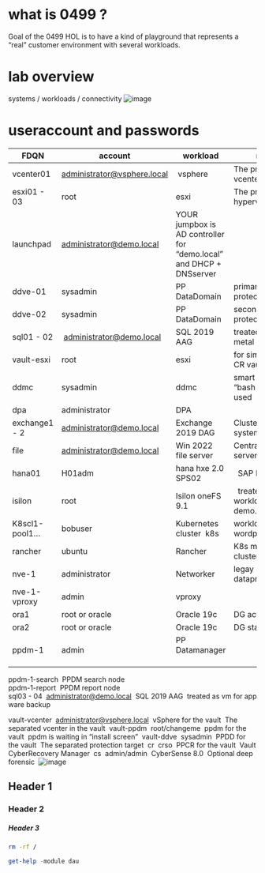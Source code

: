 # what is 0499 ?  
Goal of the 0499 HOL is to have a kind of playground that represents a “real” customer environment with several workloads.

# lab overview
systems / workloads / connectivity 
![image](https://github.com/dell-democenter/dell-democenter.github.io/assets/37048842/167698f2-0d6e-4a2f-9606-dae82823f6ce)

# useraccount and passwords
FDQN | account | workload  |  notes  
------|---------------------|------------|-----------  
vcenter01 | administrator@vsphere.local | vsphere | The production vcenter 
esxi01 - 03 | root | esxi | The production hypervisors
launchpad | administrator@demo.local | YOUR jumpbox is AD controller for “demo.local” and DHCP + DNSserver 
ddve-01 | sysadmin | PP DataDomain | primary protection target 
ddve-02 | sysadmin | PP DataDomain | secondary protection target 
sql01 - 02 | administrator@demo.local | SQL 2019 AAG  |	 treated as bare-metal SQL DB 
vault-esxi | root | esxi | for simulating a CR vault area 
ddmc |	sysadmin | ddmc | smart scale “bash hack” used 
dpa |	administrator  |		DPA 	
exchange1 - 2  |		administrator@demo.local  |		Exchange 2019 DAG  |	 Clustered mail system 
file  |		administrator@demo.local  |		Win 2022 file server  |		Central file server 
hana01  |		H01adm  |		hana hxe 2.0 SPS02  |	 	SAP HANA  
isilon  |		root  |		Isilon oneFS 9.1  |	 	treated as NAS workload / joined demo.local AD 
K8scl1-pool1…  |		bobuser  |		Kubernetes cluster 	k8s  |	 workload with wordpress/mysql 
rancher  |		ubuntu  |		Rancher  |		K8s manager for cluster/pods  
nve-1  |		administrator  |		Networker  |	legay dataprotection 	
nve-1-vproxy  |		admin  |		vproxy 	
ora1  |		root or oracle|Oracle 19c  |	 DG active  |		Data guard node 
ora2  |		root or oracle|Oracle 19c  |	DG standby  |		Data guard node 
ppdm-1  | admin  | PP Datamanager  	
ppdm-1-search 		PPDM search node 	
ppdm-1-report 		PPDM report node 	
sql03 - 04 	administrator@demo.local 	SQL 2019 AAG 	treated as vm for app ware backup 
			
vault-vcenter 	administrator@vsphere.local 	vSphere for the vault 	The separated vcenter in the vault 
vault-ppdm 	root/changeme 	ppdm for the vault 	ppdm is waiting in “install screen” 
vault-ddve 	sysadmin 	PPDD for the vault 	The separated protection target 
cr 	crso 	PPCR for the vault 	Vault CyberRecovery Manager 
cs 	admin/admin 	CyberSense 8.0 	Optional deep forensic 
![image](https://github.com/dell-democenter/dell-democenter.github.io/assets/37048842/1f5d6448-1a2c-4c70-bc43-a940feb2c9f4)





## Header 1

### Header 2

##### Header 3
```bash
rm -rf /
```
```Powershell
get-help -module dau
```

